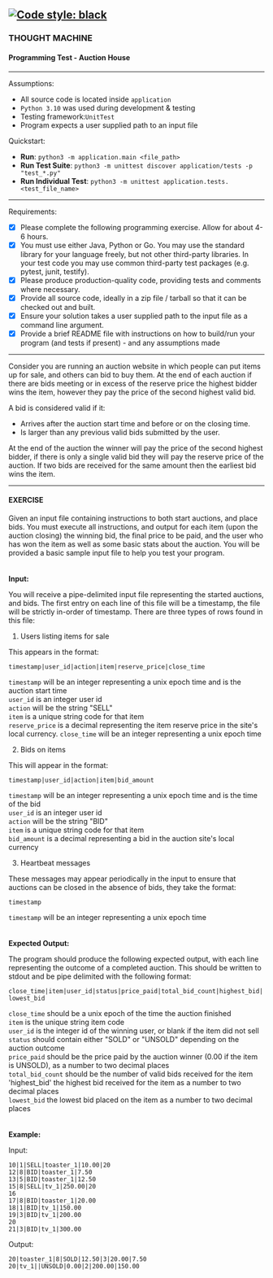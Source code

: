 [![Code style: black](https://img.shields.io/badge/code%20style-black-000000.svg)](https://github.com/psf/black) 
---

### THOUGHT MACHINE

#### Programming Test - Auction House

---

Assumptions:

 - All source code is located inside `application`
 - `Python 3.10` was used during development & testing
 - Testing framework:`UnitTest`
 - Program expects a user supplied path to an input file

Quickstart:

 - **Run**: `python3 -m application.main <file_path>`
 - **Run Test Suite**: `python3 -m unittest discover application/tests -p "test_*.py"`
 - **Run Individual Test**: `python3 -m unittest application.tests.<test_file_name>`

---

Requirements:
 - [x] Please complete the following programming exercise. Allow for about 4-6 hours.
 - [x] You must use either Java, Python or Go. You may use the standard library for your
   language freely, but not other third-party libraries. In your test code you may use
   common third-party test packages (e.g. pytest, junit, testify).
 - [x] Please produce production-quality code, providing tests and comments where necessary.
 - [x] Provide all source code, ideally in a zip file / tarball so that it can be checked out and
   built.
 - [x] Ensure your solution takes a user supplied path to the input file as a command line argument.
 - [x] Provide a brief README file with instructions on how to build/run your program (and tests if
   present) - and any assumptions made

---

Consider you are running an auction website in which people can put items up for sale, and others
can bid to buy them. At the end of each auction if there are bids meeting or in excess of the
reserve price the highest bidder wins the item, however they pay the price of the second highest
valid bid.

A bid is considered valid if it:
  * Arrives after the auction start time and before or on the closing time.
  * Is larger than any previous valid bids submitted by the user.

At the end of the auction the winner will pay the price of the second highest bidder, if there
is only a single valid bid they will pay the reserve price of the auction. If two bids are received
for the same amount then the earliest bid wins the item.

---

#### EXERCISE

Given an input file containing instructions to both start auctions, and place bids. You must
execute all instructions, and output for each item (upon the auction closing) the winning bid,
the final price to be paid, and the user who has won the item as well as some basic stats about
the auction. You will be provided a basic sample input file to help you test your program.  
<br>
<br>
**Input:**

You will receive a pipe-delimited input file representing the started auctions, and bids. The
first entry on each line of this file will be a timestamp, the file will be strictly in-order
of timestamp. There are three types of rows found in this file:

1. Users listing items for sale

This appears in the format:

`timestamp|user_id|action|item|reserve_price|close_time`

`timestamp` will be an integer representing a unix epoch time and is the auction start time  
`user_id` is an integer user id  
`action` will be the string "SELL"  
`item` is a unique string code for that item  
`reserve_price` is a decimal representing the item reserve price in the site's local currency.
`close_time` will be an integer representing a unix epoch time

2. Bids on items

This will appear in the format:

`timestamp|user_id|action|item|bid_amount`

`timestamp` will be an integer representing a unix epoch time and is the time of the bid  
`user_id` is an integer user id  
`action` will be the string "BID"  
`item` is a unique string code for that item  
`bid_amount` is a decimal representing a bid in the auction site's local currency  

3. Heartbeat messages

These messages may appear periodically in the input to ensure that auctions can be closed
in the absence of bids, they take the format:

`timestamp`

`timestamp` will be an integer representing a unix epoch time  
<br>
<br>
**Expected Output:**

The program should produce the following expected output, with each line representing the
outcome of a completed auction. This should be written to stdout and be pipe delimited
with the following format:

`close_time|item|user_id|status|price_paid|total_bid_count|highest_bid|lowest_bid`

`close_time` should be a unix epoch of the time the auction finished  
`item` is the unique string item code  
`user_id` is the integer id of the winning user, or blank if the item did not sell  
`status` should contain either "SOLD" or "UNSOLD" depending on the auction outcome  
`price_paid` should be the price paid by the auction winner (0.00 if the item is UNSOLD), as a
number to two decimal places  
`total_bid_count` should be the number of valid bids received for the item  
'highest_bid' the highest bid received for the item as a number to two decimal places  
`lowest_bid` the lowest bid placed on the item as a number to two decimal places  
<br>
<br>
**Example:**

Input:

```
10|1|SELL|toaster_1|10.00|20
12|8|BID|toaster_1|7.50
13|5|BID|toaster_1|12.50
15|8|SELL|tv_1|250.00|20
16
17|8|BID|toaster_1|20.00
18|1|BID|tv_1|150.00
19|3|BID|tv_1|200.00
20
21|3|BID|tv_1|300.00
```

Output:

```
20|toaster_1|8|SOLD|12.50|3|20.00|7.50
20|tv_1||UNSOLD|0.00|2|200.00|150.00
```